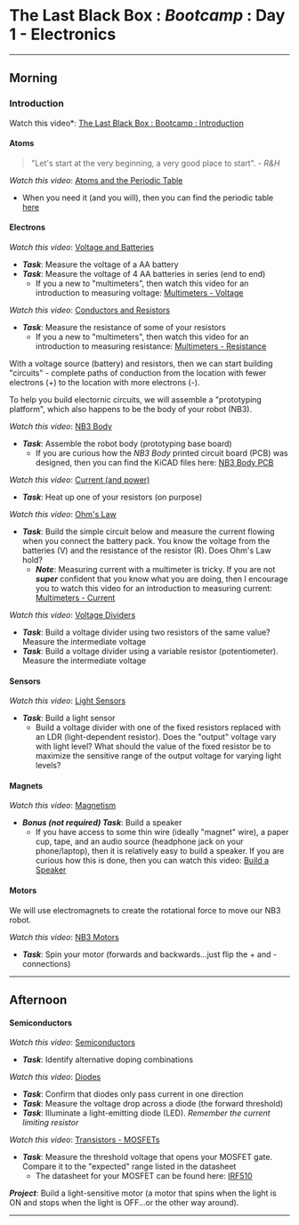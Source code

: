# The Last Black Box : *Bootcamp* : Day 1 - Electronics

----------
## Morning

### Introduction

Watch this video*: [The Last Black Box : Bootcamp : Introduction](https://vimeo.com/843482137)

#### Atoms

> "Let's start at the very beginning, a very good place to start". - *R&H*

*Watch this video*: [Atoms and the Periodic Table](https://vimeo.com/XXXXXXXXX)
- When you need it (and you will), then you can find the periodic table [here](../../../boxes/atoms/card/periodic_table.png)

#### Electrons

*Watch this video*: [Voltage and Batteries](https://vimeo.com/XXXXXXXXX)
- ***Task***: Measure the voltage of a AA battery
- ***Task***: Measure the voltage of 4 AA batteries in series (end to end)
  - If you a new to "multimeters", then watch this video for an introduction to measuring voltage: [Multimeters - Voltage](https://vimeo.com/XXXXXXXXX)

*Watch this video*: [Conductors and Resistors](https://vimeo.com/XXXXXXXXX)
- ***Task***: Measure the resistance of some of your resistors
  - If you a new to "multimeters", then watch this video for an introduction to measuring resistance: [Multimeters - Resistance](https://vimeo.com/XXXXXXXXX)

With a voltage source (battery) and resistors, then we can start building "circuits" - complete paths of conduction from the location with fewer electrons (+) to the location with more electrons (-).

To help you build electornic circuits, we will assemble a "prototyping platform", which also happens to be the body of your robot (NB3).

*Watch this video*: [NB3 Body](https://vimeo.com/843622939)
- ***Task***: Assemble the robot body (prototyping base board)
  - If you are curious how the *NB3 Body* printed circuit board (PCB) was designed, then you can find the KiCAD files here: [NB3 Body PCB](../../../boxes/electrons/NB3_body)

*Watch this video*: [Current (and power)](https://vimeo.com/XXXXXXXXX)
- ***Task***: Heat up one of your resistors (on purpose)

*Watch this video*: [Ohm's Law](https://vimeo.com/XXXXXXXXX)
- ***Task***: Build the simple circuit below and measure the current flowing when you connect the battery pack. You know the voltage from the batteries (V) and the resistance of the resistor (R). Does Ohm's Law hold?
  - ***Note***: Measuring current with a multimeter is tricky. If you are not ***super*** confident that you know what you are doing, then I encourage you to watch this video for an introduction to measuring current: [Multimeters - Current](https://vimeo.com/XXXXXXXXX)

*Watch this video*: [Voltage Dividers](https://vimeo.com/XXXXXXXXX)
- ***Task***: Build a voltage divider using two resistors of the same value? Measure the intermediate voltage
- ***Task***: Build a voltage divider using a variable resistor (potentiometer). Measure the intermediate voltage

#### Sensors

*Watch this video*: [Light Sensors](https://vimeo.com/XXXXXXXXX)
- ***Task***: Build a light sensor
  - Build a voltage divider with one of the fixed resistors replaced with an LDR (light-dependent resistor). Does the "output" voltage vary with light level? What should the value of the fixed resistor be to maximize the sensitive range of the output voltage for varying light levels?

#### Magnets

*Watch this video*: [Magnetism](https://vimeo.com/XXXXXXXXX)
- ***Bonus (not required) Task***: Build a speaker
  - If you have access to some thin wire (ideally "magnet" wire), a paper cup, tape, and an audio source (headphone jack on your phone/laptop), then it is relatively easy to build a speaker. If you are curious how this is done, then you can watch this video: [Build a Speaker](https://vimeo.com/XXXXXXXXX)

#### Motors

We will use electromagnets to create the rotational force to move our NB3 robot. 

*Watch this video*: [NB3 Motors](https://vimeo.com/843634014)
- ***Task***: Spin your motor (forwards and backwards...just flip the + and - connections)

------------
## Afternoon

#### Semiconductors

*Watch this video*: [Semiconductors](https://vimeo.com/XXXXXXXXX)
- ***Task***: Identify alternative doping combinations

*Watch this video*: [Diodes](https://vimeo.com/XXXXXXXXX)
- ***Task***: Confirm that diodes only pass current in one direction
- ***Task***: Measure the voltage drop across a diode (the forward threshold)
- ***Task***: Illuminate a light-emitting diode (LED). *Remember the current limiting resistor*

*Watch this video*: [Transistors - MOSFETs](https://vimeo.com/XXXXXXXXX)
- ***Task***: Measure the threshold voltage that opens your MOSFET gate. Compare it to the "expected" range listed in the datasheet
  - The datasheet for your MOSFET can be found here: [IRF510](../../../boxes/transistors/_data/datasheets/IRF510.pdf)

***Project***: Build a light-sensitive motor (a motor that spins when the light is ON and stops when the light is OFF...or the other way around).

----
